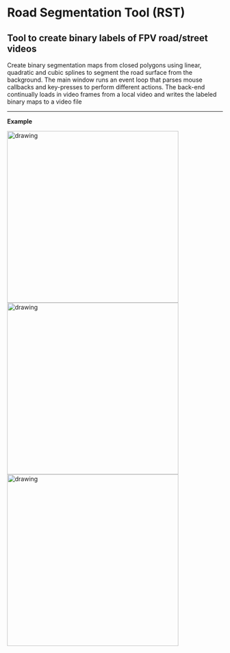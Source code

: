 # Road Segmentation Tool (RST)

## Tool to create binary labels of FPV road/street videos

Create binary segmentation maps from closed polygons using linear, quadratic and cubic splines to segment the road surface from the background. The main window runs an event loop that parses mouse callbacks and key-presses to perform different actions. The back-end continually loads in video frames from a local video and writes the labeled binary maps to a video file

---

**Example**

<img src="https://imgur.com/a/evF07a3" alt="drawing" width="400"/>

<img src="https://imgur.com/a/1T34WYC" alt="drawing" width="400"/>

<img src="https://imgur.com/a/HrNa9kA" alt="drawing" width="400"/>


